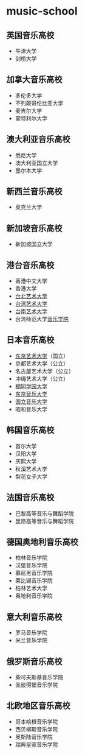 # music-school



## 英国音乐高校
- 牛津大学
- 剑桥大学
## 加拿大音乐高校
- 多伦多大学
- 不列颠哥伦比亚大学
- 麦吉尔大学
- 蒙特利尔大学
## 澳大利亚音乐高校
- 悉尼大学
- 澳大利亚国立大学
- 墨尔本大学
## 新西兰音乐高校
- 奥克兰大学
## 新加坡音乐高校
- 新加坡国立大学
## 港台音乐高校
- 香港中文大学
- 香港大学
- [台北艺术大学](https://w3.tnua.edu.tw)
- [台湾艺术大学](https://www.ntua.edu.tw)
- [台南艺术大学](https://www.tnnua.edu.tw)
- 台湾师范大学[音乐学院](https://www.musicollege.ntnu.edu.tw)
## 日本音乐高校
- [东京艺术大学](https://www.geidai.ac.jp)（国立）
- 京都艺术大学（公立）
- 名古屋艺术大学（公立）
- 冲绳艺术大学（公立）
- [棚同学园大学](https://www.tohomusic.ac.jp/college)
- [东京音乐大学](https://www.tokyo-ondai.ac.jp)
- [国立音乐大学](https://www.kunitachi.ac.jp)
- 昭和音乐大学
## 韩国音乐高校
- 首尔大学
- 汉阳大学
- 庆熙大学
- 秋溪艺术大学
- 梨花女子大学
## 法国音乐高校
- 巴黎高等音乐与舞蹈学院
- 里昂高等音乐与舞蹈学院
## 德国奥地利音乐高校
- 柏林音乐学院
- 汉堡音乐学院
- 慕尼黑音乐学院
- 莱比锡音乐学院
- 柏林艺术大学
- 奥地利音乐学院
## 意大利音乐高校
- 罗马音乐学院
- 米兰音乐学院
## 俄罗斯音乐高校
- 柴可夫斯基音乐学院
- 圣彼得堡音乐学院
## 北欧地区音乐高校
- 哥本哈根音乐学院
- 西贝柳斯音乐学院
- 奥斯陆音乐学院
- 瑞典皇家音乐学院
